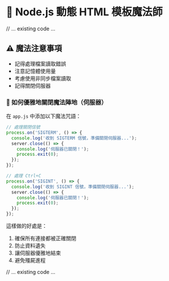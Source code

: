 # 🎨 Node.js 動態 HTML 模板魔法師

// ... existing code ...

## ⚠️ 魔法注意事項

- 記得處理檔案讀取錯誤
- 注意記憶體使用量
- 考慮使用非同步檔案讀取
- 記得關閉伺服器

### 🚫 如何優雅地關閉魔法陣地（伺服器）

在 `app.js` 中添加以下魔法咒語：

```javascript
// 處理關閉信號
process.on('SIGTERM', () => {
  console.log('收到 SIGTERM 信號，準備關閉伺服器...');
  server.close(() => {
    console.log('伺服器已關閉！');
    process.exit(0);
  });
});

// 處理 Ctrl+C
process.on('SIGINT', () => {
  console.log('收到 SIGINT 信號，準備關閉伺服器...');
  server.close(() => {
    console.log('伺服器已關閉！');
    process.exit(0);
  });
});
```

這樣做的好處是：
1. 確保所有連接都被正確關閉
2. 防止資料遺失
3. 讓伺服器優雅地結束
4. 避免殭屍進程

// ... existing code ...